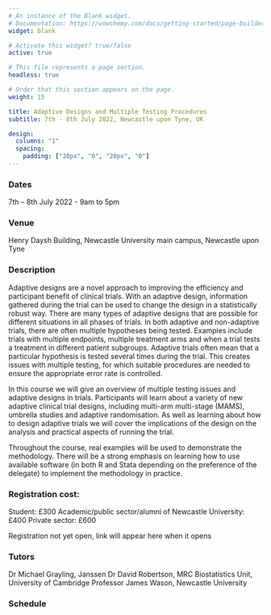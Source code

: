 ```yaml
---
# An instance of the Blank widget.
# Documentation: https://wowchemy.com/docs/getting-started/page-builder/
widget: blank

# Activate this widget? true/false
active: true

# This file represents a page section.
headless: true

# Order that this section appears on the page.
weight: 15

title: Adaptive Designs and Multiple Testing Procedures
subtitle: 7th - 8th July 2022, Newcastle upon Tyne, UK

design:
  columns: "1"
  spacing:
    padding: ["20px", "0", "20px", "0"]
---
```



### Dates 
7th – 8th July 2022 - 9am to 5pm

### Venue 
Henry Daysh Building, Newcastle University main campus, Newcastle upon Tyne

### Description
Adaptive designs are a novel approach to improving the efficiency and participant benefit of clinical trials. With an adaptive design, information gathered during the trial can be used to change the design in a statistically robust way. There are many types of adaptive designs that are possible for different situations in all phases of trials.  In both adaptive and non-adaptive trials, there are often multiple hypotheses being tested. Examples include trials with multiple endpoints, multiple treatment arms and when a trial tests a treatment in different patient subgroups. Adaptive trials often mean that a particular hypothesis is tested several times during the trial. This creates issues with multiple testing, for which suitable procedures are needed to ensure the appropriate error rate is controlled.

In this course we will give an overview of multiple testing issues and adaptive designs in trials. Participants will learn about a variety of new adaptive clinical trial designs, including multi-arm multi-stage (MAMS), umbrella studies and adaptive randomisation. As well as learning about how to design adaptive trials we will cover the implications of the design on the analysis and practical aspects of running the trial.

Throughout the course, real examples will be used to demonstrate the methodology. There will be a strong emphasis on learning how to use available software (in both R and Stata depending on the preference of the delegate) to implement the methodology in practice.



### Registration cost:

Student: £300
Academic/public sector/alumni of Newcastle University: £400
Private sector: £600

Registration not yet open, link will appear here when it opens


### Tutors

Dr Michael Grayling, Janssen
Dr David Robertson, MRC Biostatistics Unit, University of Cambridge
Professor James Wason, Newcastle University


### Schedule

